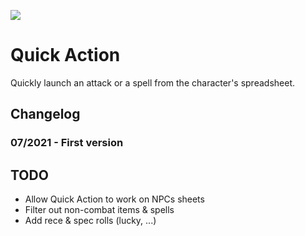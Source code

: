 ![](https://img.shields.io/badge/Foundry-v0.8.8-informational)
<!--- Downloads @ Latest Badge -->
<!--- replace <user>/<repo> with your username/repository -->
<!--- ![Latest Release Download Count](https://img.shields.io/github/downloads/<user>/<repo>/latest/module.zip) -->

<!--- Forge Bazaar Install % Badge -->
<!--- replace <your-module-name> with the `name` in your manifest -->
<!--- ![Forge Installs](https://img.shields.io/badge/dynamic/json?label=Forge%20Installs&query=package.installs&suffix=%25&url=https%3A%2F%2Fforge-vtt.com%2Fapi%2Fbazaar%2Fpackage%2F<your-module-name>&colorB=4aa94a) -->


# Quick Action

Quickly launch an attack or a spell from the character's spreadsheet.

## Changelog

### 07/2021 - First version

## TODO

* Allow Quick Action to work on NPCs sheets
* Filter out non-combat items & spells
* Add rece & spec rolls (lucky, ...)